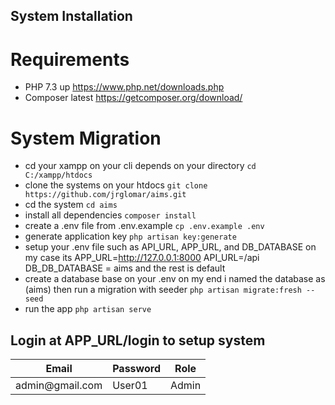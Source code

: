 ## System Installation

# Requirements
- PHP 7.3 up
    https://www.php.net/downloads.php
- Composer latest
    https://getcomposer.org/download/

# System Migration
- cd your xampp on your cli depends on your directory
`cd C:/xampp/htdocs`
- clone the systems on your htdocs
`git clone https://github.com/jrglomar/aims.git`
- cd the system
`cd aims`
- install all dependencies
`composer install`
- create a .env file from .env.example
`cp .env.example .env`
- generate application key
`php artisan key:generate`
- setup your .env file such as API_URL, APP_URL, and DB_DATABASE on my case its 
APP_URL=http://127.0.0.1:8000
API_URL=/api
DB_DB_DATABASE = aims
and the rest is default
- create a database base on your .env on my end i named the database as (aims) then run a migration with seeder
`php artisan migrate:fresh --seed`
- run the app
`php artisan serve`


## Login at APP_URL/login to setup system
<div>
    <table>
        <thead>
            <tr>
                <th><strong>Email</strong></th>
                <th><strong>Password</strong></th>
                <th><strong>Role</strong></th>
            </tr>
        </thead>
        <tbody>
            <tr>
                <td>admin@gmail.com</td>
                <td>User01</td>
                <td>Admin</td>
            </tr>
        </tbody>
    </table>
</div>

